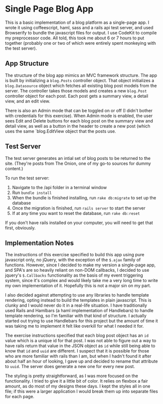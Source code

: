 Single Page Blog App
====================

This is a basic implementation of a blog platform as a single-page app. I wrote it using coffeescript, haml, sass and a rails api test server, and used Browserify to bundle the javascript files for output. I use CodeKit to compile my preprocessor code. All told, this took me about 6 or 7 hours to put together (probably one or two of which were entirely spent monkeying with the test server).

App Structure
-------------

The structure of the blog app mimics an MVC framework structure. The app is built by initializing a `blog.Posts` controller object. That object initializes a `blog.Datasource` object which fetches all existing blog post models from the server. The controller takes those models and creates a new `blog.Post` controller object for each post. Each post gets a summary view, a detail view, and an edit view.

There is also an Admin mode that can be toggled on or off (I didn't bother with credentials for this exercise). When Admin mode is enabled, the user sees Edit and Delete buttons for each blog post on the summary view and detail view, as well as a button in the header to create a new post (which uses the same `blog.EditView object that the posts use.

Test Server
-----------
The test server generates an intial set of blog posts to be returned to the site. (They're posts from The Onion, one of my go-to sources for dummy content.)

To run the test server:
1. Navigate to the /api folder in a terminal window
2. Run `bundle install`
3. When the bundle is finished installing, run `rake db:migrate` to set up the database
4. Once the migration is finished, run `rails server` to start the server
5. If at any time you want to reset the database, run `rake db:reset`

If you don't have rails installed on your computer, you will need to get that first, obviously.

Implementation Notes
--------------------

The instructions of this exercise specified to build this app using pure javascript only, no jQuery, with the exception of the `$.ajax` family of functions. However, since I decided to make my version a single-page app, and SPA's are so heavily reliant on non-DOM callbacks, I decided to use jquery's `$.Callbacks` functionality as the basis of my event triggering system, since it's complex and would likely take me a very long time to write my own implementation of it. Hopefully this is not a major sin on my part.

I also decided against attempting to use any libraries to handle template rendering, opting instead to build the templates in plain javascript. This is clunky and I would never do it in a real-life situation. I have traditionally used Rails and Hamlbars (a haml implementation of Handlebars) to handle template rendering, so I'm familiar with that kind of structure. I actually started out trying to use Handlebars for this project but the amount of time it was taking me to implement it felt like overkill for what I needed it for.

The exercise instructions specified that each blog post object has an `id` value which is a unique id for that post. I was not able to figure out a way to have rails return that value in the JSON object as `id` while still being able to know that `id` and `uuid` are different. I suspect that it is possible for those who are more familiar with rails than I am, but when I hadn't found it after about half an hour of looking, I gave up and decided to rename that attribute to `uuid`. The server does generate a new one for every new post.

The styling is pretty straightforward, as I was more focused on the functionality. I tried to give it a little bit of color. It relies on flexbox a fair amount, as do most of my designs these days. I kept the styles all in one file; if this were a larger application I would break them up into separate files for each page.
